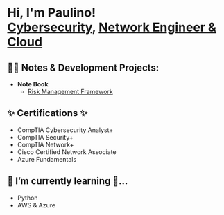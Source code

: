 <h1>Hi, I'm Paulino! <br/><a href="https://github.com/paulinoprojects">Cybersecurity</a>, <a href="https://www.linkedin.com/in/dennispaulino/">Network Engineer & Cloud </a>

<h2>👨‍💻 Notes & Development Projects:</h2>

- <b>Note Book</b>
  - [Risk Management Framework](https://github.com/paulinoprojects/NIST-RMF/tree/main)

<h2>✨ Certifications ✨</h2>

 - CompTIA Cybersecurity Analyst+
 - CompTIA Security+
 - CompTIA Network+
 - Cisco Certified Network Associate
 - Azure Fundamentals

<h2> 🌱 I’m currently learning 🔭...</h2>

 - Python
 - AWS & Azure
